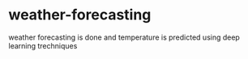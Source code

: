 # weather-forecasting
weather forecasting is done and temperature is predicted using deep learning trechniques

